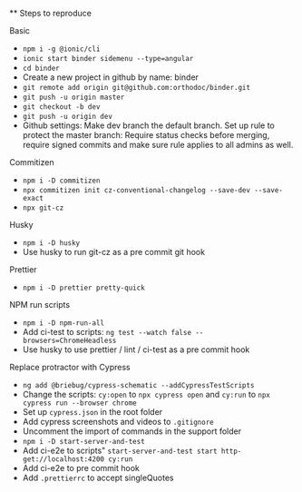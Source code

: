 \*\* Steps to reproduce

Basic

- `npm i -g @ionic/cli`
- `ionic start binder sidemenu --type=angular`
- `cd binder`
- Create a new project in github by name: binder
- `git remote add origin git@github.com:orthodoc/binder.git`
- `git push -u origin master`
- `git checkout -b dev`
- `git push -u origin dev`
- Github settings: Make dev branch the default branch. Set up rule to protect the master branch: Require status checks before merging, require signed commits and make sure rule applies to all admins as well.

Commitizen

- `npm i -D commitizen`
- `npx commitizen init cz-conventional-changelog --save-dev --save-exact`
- `npx git-cz`

Husky

- `npm i -D husky`
- Use husky to run git-cz as a pre commit git hook

Prettier

- `npm i -D prettier pretty-quick`

NPM run scripts

- `npm i -D npm-run-all`
- Add ci-test to scripts: `ng test --watch false --browsers=ChromeHeadless`
- Use husky to use prettier / lint / ci-test as a pre commit hook

Replace protractor with Cypress

- `ng add @briebug/cypress-schematic --addCypressTestScripts`
- Change the scripts: `cy:open` to `npx cypress open` and `cy:run` to `npx cypress run --browser chrome`
- Set up `cypress.json` in the root folder
- Add cypress screenshots and videos to `.gitignore`
- Uncomment the import of commands in the support folder
- `npm i -D start-server-and-test`
- Add ci-e2e to scripts" `start-server-and-test start http-get://localhost:4200 cy:run`
- Add ci-e2e to pre commit hook
- Add `.prettierrc` to accept singleQuotes
